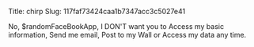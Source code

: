 Title: chirp
Slug: 117faf73424caa1b7347acc3c5027e41

No, $randomFaceBookApp, I DON'T want you to Access my basic information, Send me email, Post to my Wall or Access my data any time.
